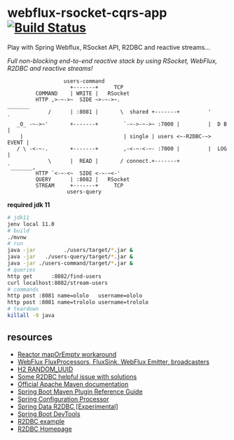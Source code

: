 # webflux-rsocket-cqrs-app [![Build Status](https://travis-ci.org/daggerok/webflux-rsocket-cqrs-app.svg?branch=master)](https://travis-ci.org/daggerok/webflux-rsocket-cqrs-app)
Play with Spring Webflux, RSocket API, R2DBC and reactive streams...

_Full non-blocking end-to-end reactive stack by using RSocket, WebFlux, R2DBC and reactive streams!_

```
                  users-command
                    +-------+     TCP
         COMMAND    | WRITE |   RSocket
         HTTP ,>-~->~  SIDE ~>-~->~.                             _______
             /      | :8081 |       \  shared +-------+         '       `
   _O_ -~->~'       +-------+        `-~->-~->~ :7000 |         |  D B  |
    |                                | single | users <~-R2DBC-~> EVENT |
   / \ -<-~-.       +-------+        ,-<-~-<-~- :7000 |         |  LOG  |
             \      |  READ |       / connect.+-------+         `_______,
         HTTP `<-~-<~  SIDE <-~-~<-'          
         QUERY      | :8082 |   RSocket
         STREAM     +-------+     TCP
                   users-query
```

**required jdk 11**

```bash
# jdk11
jenv local 11.0
# build
./mvnw
# run
java -jar         ./users/target/*.jar &
java -jar   ./users-query/target/*.jar &
java -jar ./users-command/target/*.jar &
# queries
http get      :8082/find-users
curl localhost:8082/stream-users
# commands
http post :8081 name=ololo   username=ololo
http post :8081 name=trololo username=trololo
# teardown
killall -9 java
```

## resources

* [Reactor mapOrEmpty workaround](https://github.com/reactor/reactor-core/issues/1952)
* [WebFlux FluxProcessors, FluxSink, WebFlux Emitter, broadcasters](https://github.com/daggerok/webflux-reactor-broadcaster/blob/master/src/main/java/com/example/broadcaster/MyBroadcaster.java)
* [H2 RANDOM_UUID](https://stackoverflow.com/questions/41112332/generate-uuid-values-by-default-for-each-row-on-column-of-uuid-type-in-h2-databa) 
* [Some R2DBC helpful issue with solutions](https://github.com/spring-projects/spring-data-r2dbc/issues/218)
* [Official Apache Maven documentation](https://maven.apache.org/guides/index.html)
* [Spring Boot Maven Plugin Reference Guide](https://docs.spring.io/spring-boot/docs/2.2.2.RELEASE/maven-plugin/)
* [Spring Configuration Processor](https://docs.spring.io/spring-boot/docs/2.2.2.RELEASE/reference/htmlsingle/#configuration-metadata-annotation-processor)
* [Spring Data R2DBC [Experimental]](https://docs.spring.io/spring-data/r2dbc/docs/1.0.x/reference/html/#reference)
* [Spring Boot DevTools](https://docs.spring.io/spring-boot/docs/2.2.2.RELEASE/reference/htmlsingle/#using-boot-devtools)
* [R2DBC example](https://github.com/spring-projects-experimental/spring-boot-r2dbc/tree/master/spring-boot-example-h2)
* [R2DBC Homepage](https://r2dbc.io)
